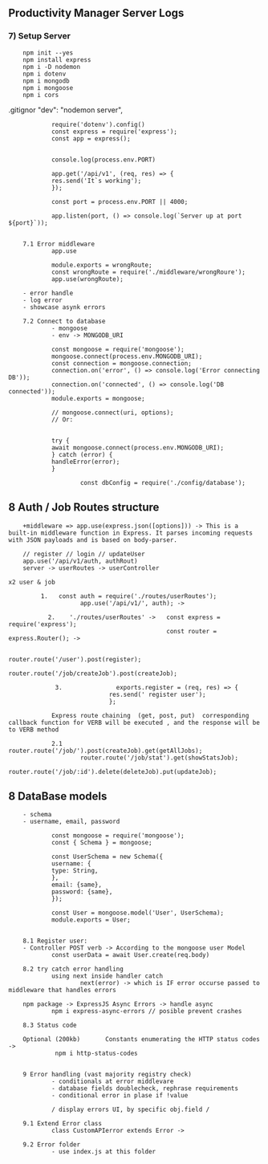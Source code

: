 ## Productivity Manager Server Logs

### 7) Setup Server

        npm init --yes
        npm install express
        npm i -D nodemon
        npm i dotenv
        npm i mongodb
        npm i mongoose
        npm i cors

.gitignor
"dev": "nodemon server",

                require('dotenv').config()
                const express = require('express');
                const app = express();


                console.log(process.env.PORT)

                app.get('/api/v1', (req, res) => {
                res.send('It`s working');
                });

                const port = process.env.PORT || 4000;

                app.listen(port, () => console.log(`Server up at port ${port}`));


        7.1 Error middleware
                app.use

                module.exports = wrongRoute;
                const wrongRoute = require('./middleware/wrongRoure');
                app.use(wrongRoute);

        - error handle
        - log error
        - showcase asynk errors

        7.2 Connect to database
                - mongoose
                - env -> MONGODB_URI

                const mongoose = require('mongoose');
                mongoose.connect(process.env.MONGODB_URI);
                const connection = mongoose.connection;
                connection.on('error', () => console.log('Error connecting DB'));
                connection.on('connected', () => console.log('DB connected'));
                module.exports = mongoose;

                // mongoose.connect(uri, options);
                // Or:


                try {
                await mongoose.connect(process.env.MONGODB_URI);
                } catch (error) {
                handleError(error);
                }

                        const dbConfig = require('./config/database');

## 8 Auth / Job  Routes structure

        +middleware => app.use(express.json([options])) -> This is a built-in middleware function in Express. It parses incoming requests with JSON payloads and is based on body-parser.

        // register // login // updateUser
        app.use('/api/v1/auth, authRout)
        server -> userRoutes -> userController

`x2 user & job`

             1.   const auth = require('./routes/userRoutes');
                        app.use('/api/v1/', auth); ->

               2.    './routes/userRoutes' ->   const express = require('express');
                                                const router = express.Router(); ->
                                                        
                                                        router.route('/user').post(register);
                                                        router.route('/job/createJob').post(createJob);

                 3.               exports.register = (req, res) => {
                                res.send(' register user');
                                };

                Express route chaining  (get, post, put)  corresponding callback function for VERB will be executed , and the response will be to VERB method

                2.1        router.route('/job/').post(createJob).get(getAllJobs);
                        router.route('/job/stat').get(showStatsJob);
                        router.route('/job/:id').delete(deleteJob).put(updateJob);

                        
## 8 DataBase models
        - schema
        - username, email, password

                const mongoose = require('mongoose');
                const { Schema } = mongoose;

                const UserSchema = new Schema({
                username: {
                type: String,
                },
                email: {same},
                password: {same},
                });

                const User = mongoose.model('User', UserSchema);
                module.exports = User;  

        
        8.1 Register user:
        - Controller POST verb -> According to the mongoose user Model
                const userData = await User.create(req.body)
                        
        8.2 try catch error handling
                using next inside handler catch 
                        next(error) -> which is IF error occurse passed to middleware that handles errors

        npm package -> ExpressJS Async Errors -> handle async
                npm i express-async-errors // posible prevent crashes

        8.3 Status code

        Optional (200kb)       Constants enumerating the HTTP status codes ->
                 npm i http-status-codes 


        9 Error handling (vast majority registry check)
                - conditionals at error middlevare
                - database fields doublecheck, rephrase requirements
                - conditional error in plase if !value

                / display errors UI, by specific obj.field /

        9.1 Extend Error class
                class CustomAPIerror extends Error ->

        9.2 Error folder 
                - use index.js at this folder
